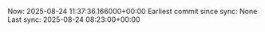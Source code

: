 Now: 2025-08-24 11:37:36.166000+00:00 Earliest commit since sync: None Last sync: 2025-08-24 08:23:00+00:00
